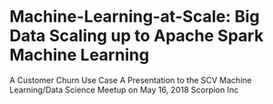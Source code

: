 # Machine-Learning-at-Scale: Big Data Scaling up to Apache Spark Machine Learning
A Customer Churn Use Case
A Presentation to the SCV Machine Learning/Data Science Meetup on May 16, 2018
Scorpion Inc
